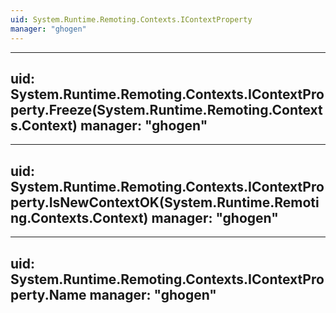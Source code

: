 ```yaml
---
uid: System.Runtime.Remoting.Contexts.IContextProperty
manager: "ghogen"
---
```


---
uid: System.Runtime.Remoting.Contexts.IContextProperty.Freeze(System.Runtime.Remoting.Contexts.Context)
manager: "ghogen"
---

---
uid: System.Runtime.Remoting.Contexts.IContextProperty.IsNewContextOK(System.Runtime.Remoting.Contexts.Context)
manager: "ghogen"
---

---
uid: System.Runtime.Remoting.Contexts.IContextProperty.Name
manager: "ghogen"
---
